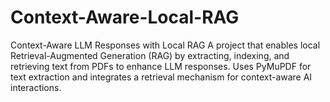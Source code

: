 # Context-Aware-Local-RAG
Context-Aware LLM Responses with Local RAG A project that enables local Retrieval-Augmented Generation (RAG) by extracting, indexing, and retrieving text from PDFs to enhance LLM responses. Uses PyMuPDF for text extraction and integrates a retrieval mechanism for context-aware AI interactions.
